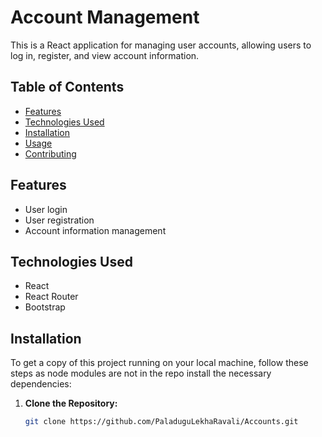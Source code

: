 # Account Management

This is a React application for managing user accounts, allowing users to log in, register, and view account information.

## Table of Contents

- [Features](#features)
- [Technologies Used](#technologies-used)
- [Installation](#installation)
- [Usage](#usage)
- [Contributing](#contributing)

## Features

- User login
- User registration
- Account information management

## Technologies Used

- React
- React Router
- Bootstrap

## Installation

To get a copy of this project running on your local machine, follow these steps as node modules are not in the repo install the necessary dependencies:

1. **Clone the Repository:**

   ```bash
   git clone https://github.com/PaladuguLekhaRavali/Accounts.git
